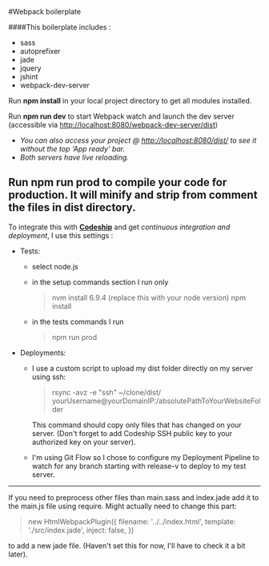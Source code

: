 #Webpack boilerplate

####This boilerplate includes :

- sass
- autoprefixer
- jade
- jquery
- jshint
- webpack-dev-server

Run **npm install** in your local project directory to get all modules installed.

Run **npm run dev** to start Webpack watch and launch the dev server (accessible via <http://localhost:8080/webpack-dev-server/dist>)
  - *You can also access your project @ <http://localhost:8080/dist/> to see it without the top 'App ready' bar.*
  - *Both servers have live reloading.*

Run **npm run prod** to compile your code for production. It will minify and strip from comment the files in dist directory.
----------------------
To integrate this with [**Codeship**](https://codeship.com/) and get *continuous integration and deployment*, I use this settings :
- Tests:
  - select node.js
  - in the setup commands section I run only
    >nvm install 6.9.4 (replace this with your node version)
    npm install

  - in the tests commands I run
    > npm run prod

- Deployments:
  - I use a custom script to upload my dist folder directly on my server using ssh:
    >rsync -avz -e "ssh" ~/clone/dist/ yourUsername@yourDomainIP:/absolutePathToYourWebsiteFolder

    This command should copy only files that has changed on your server.
    (Don't forget to add Codeship SSH public key to your authorized key on your server).
  - I'm using Git Flow so I chose to configure my Deployment Pipeline to watch for any branch starting with release-v to deploy to my test server.

------------------------------

If you need to preprocess other files than main.sass and index.jade add it to the main.js file using require.
Might actually need to change this part:

  >new HtmlWebpackPlugin({
    filename: '../../index.html',
    template: './src/index.jade',
    inject: false,
  })

to add a new jade file. (Haven't set this for now, I'll have to check it a bit later).
